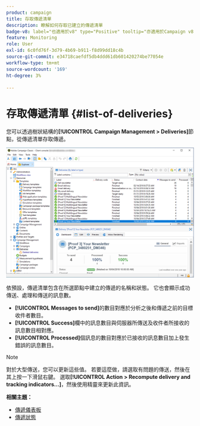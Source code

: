 ```yaml
---
product: campaign
title: 存取傳遞清單
description: 瞭解如何存取已建立的傳遞清單
badge-v8: label="也適用於v8" type="Positive" tooltip="亦適用於Campaign v8"
feature: Monitoring
role: User
exl-id: 6c0fd76f-3d79-4b69-b911-f8d99dd18c4b
source-git-commit: e34718caefdf5db4ddd61db601420274be77054e
workflow-type: tm+mt
source-wordcount: '169'
ht-degree: 3%

---
```


# 存取傳遞清單 {#list-of-deliveries}



您可以透過樹狀結構的&#x200B;**[!UICONTROL Campaign Management > Deliveries]**&#x200B;節點，從傳遞清單存取傳遞。

![](assets/deliveries-list.png)

依預設，傳遞清單包含在所選節點中建立的傳遞的名稱和狀態。 它也會顯示成功傳送、處理和傳送的訊息數。

* **[!UICONTROL Messages to send]**&#x200B;的數目對應於分析之後和傳遞之前的目標收件者數目。
* **[!UICONTROL Success]**&#x200B;欄中的訊息數目與伺服器所傳送及收件者所接收的訊息數目相對應。
* **[!UICONTROL Processed]**&#x200B;個訊息的數目對應於已接收的訊息數目加上發生錯誤的訊息數目。

>[!NOTE]
>
>對於大型傳送，您可以更新這些值。 若要這麼做，請選取有問題的傳送，然後在其上按一下滑鼠右鍵。 選取&#x200B;**[!UICONTROL Action > Recompute delivery and tracking indicators...]**，然後使用精靈來更新此資訊。

**相關主題：**

* [傳遞儀表板](delivery-dashboard.md)
* [傳遞狀態](delivery-statuses.md)
